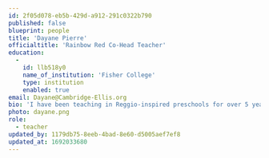 ```yaml
---
id: 2f05d078-eb5b-429d-a912-291c0322b790
published: false
blueprint: people
title: 'Dayane Pierre'
officialtitle: 'Rainbow Red Co-Head Teacher'
education:
  -
    id: llb518y0
    name_of_institution: 'Fisher College'
    type: institution
    enabled: true
email: Dayane@Cambridge-Ellis.org
bio: 'I have been teaching in Reggio-inspired preschools for over 5 years now in the Cambridge/Somerville area. Since a child, teaching has been my passion. I used to turn the dining area in my house into a classroom and pretend to give my cousins lessons. I moved to the US from Haiti when I was 6 years old and went to school in Cambridge. I enjoy watching children grow and helping them reach their developmental milestones. I am a self-proclaimed foodie and enjoy trying new dishes from different cultures and restaurants around the city. I have a passion for cooking and adding my own Island flavor to any dish I create. I enjoy dancing and listening to music from all different cultures.'
photo: dayane.png
role:
  - teacher
updated_by: 1179db75-8eeb-4bad-8e60-d5005aef7ef8
updated_at: 1692033680
---
```


